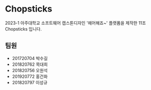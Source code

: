 # Chopsticks
2023-1 아주대학교 소프트웨어 캡스톤디자인 '헤어해죠~' 플랫폼을 제작한 11조 Chopsticks 입니다.

## 팀원
- 201720704 박수길
- 201820762 목대희
- 201820756 오원석
- 201920772 홍건화
- 201820797 이성규
